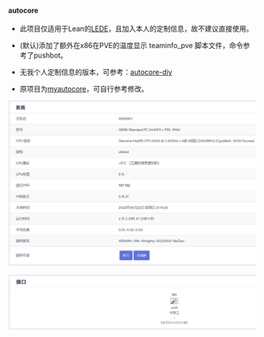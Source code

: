 #### autocore

* 此项目仅适用于Lean的[LEDE](https://github.com/coolsnowwolf/lede)，且加入本人的定制信息，故不建议直接使用。

* (默认)添加了额外在x86在PVE的温度显示 teaminfo_pve 脚本文件，命令参考了pushbot。

* 无我个人定制信息的版本，可参考：[autocore-diy](https://github.com/xiangfeidexiaohuo/autocore-diy)

* 原项目为[myautocore](https://github.com/sirpdboy/myautocore)，可自行参考修改。


![jpg](./pic/1.jpg)

![jpg](./pic/2.jpg)


